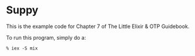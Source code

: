 # Suppy

This is the example code for Chapter 7 of The Little Elixir & OTP Guidebook.

To run this program, simply do a:

```
% iex -S mix
```